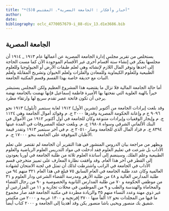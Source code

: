 ```yaml
---
title: "*أخبار وأفكار : الجامعة المصرية*. المقتبس 8(5)"
author: 
date: 
bibliography: oclc_4770057679-i_88-div_13.d1e3686.bib
---
```




##  الجامعة المصرية 


 يستخلص من تقرير مجلس إدارة الجامعة المصرية عن أعمالها عام  ١٩١٣  _  ١٩١٤  أن مجلسها يفكر في إنشاء  ستة  أقسام أخرى غير الأقسام الموجودة الآن كما مست الحاجة إلى احدها وتوفر المال اللازم لإنشائه وهي لعلم طبقات الأرض أو الجيولوجيا وللعلوم الطبيعية وللعلوم الكيماوية وللمعادن والفلزات ولعلم الحيوان وتشريح المقابلة ولعلم النبات مع حديقة خاصة بهذا القسم وقسم المكتبة الجامعة. 

 أما حالة الجامعة المالية فلا تزال ما يقتضيه هذا المشروع العظيم ولكن المجلس يستبشر خيراً بالهبة العلوية التي نفحتها بها الأميرة فاطمة إسماعيل فإنها نهضت بالجامعة نهضة يرجى أن تكون فاتحة عصر تقدم سريع لها وارتقاء مطرد. 

 وقد بلغت إيرادات الجامعة من أكتوبر (تشرين الأول)  ١٩١٢  لغاية سبتمبر (أيلول)  ١٩١٣   نحو  ٩٠٩٦  ج م وإعانة الحكومة المصرية وقدرها  ٢٠٠٠  ج. م وفوائد أموال الجامعة وهي  ١١٢٤  ج. م وإيجار الوقفيات وإيرادات متنوعة وكان للجامعة في أول أكتوبر  ١٩١٢  من الأموال في البنك الألماني الشرقي وسواه  ١٩٨٠٨  ج. م. وبلغت جملة المصروفات في المدة عينها  ٨٣٩٤  ج. م فزاد المال الذي للجامعة وصار  ٢٠٥١٠  ج. م في آخر سبتمبر  ١٩١٣  وتقدر قيمة الأطيان الموقوفة على الجامعة بنحو  ١٧٠٠٠  ج. م. 

 ويظهر من مراجعة بيان الدروس المنشور في هذا التقرير أن الجامعة لم تقتصر على تعلم الآداب بل شرعت في تعليم العلوم فقد أدخلت في مواد التدريس العلوم الرياضية والعلوم الطبيعية وعلم الفلك. وسينضم إلى أساتذة العلوم  ثلاثة  من طلبة الجامعة في أوربا يعودون إلى القطر في آخر هذا العام. وقد وافقت نظارة المعارف على تمييز متخرجي قسم الآداب في الجامعة في الراتب واشترطت لذلك أن تمثل في لجنة الامتحان لشهادة العالمية وكان عدد طلبة الجامعة في العام السابق  ٧٥  فبلغ في هذا العام  ٣٢١  منهم  ٩٤  من طلبة المدارس العالية و  ٤٨  من طلبة الأزهر ومدرسة القضاء الشرعي ودار العلوم و  ٣١  من موظفي الحكومة و  ٧٠  من طلبة المدارس الثانوية والخصوصية و  ٩٠  من رجال القضاء والمحاماة والهندسة والطب و  ٩  من الموظفين في محلات تجارية و  ١١  من المزارعين أو غير ذوي مهنة وعدد النساء منهم  ٣٥  والزيادة مطردة في مكتبة الجامعة فقد صار مجموع ما فيها من المجلدات نحو  ١٢  ألفاً منها  ٣٧٠٠  إفرنجية و  ١٣٠٠  عربية و  ٢٠٠٠  من مكتبتي شفيق بك منصور ويحيى باشا منصور يكن وقد أهديتا إلى الجامعة و  ٢٠٠٠  كتاب أيضاً. 
